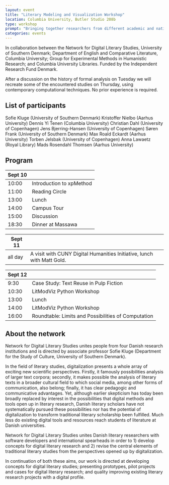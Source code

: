 ```yaml
---
layout: event
title: "Literary Modeling and Visualization Workshop"
location: Columbia University, Butler Studio 208b
type: workshop
prompt: "Bringing together researchers from different academic and national traditions, this workshop explores the limits and the possibilities of formal literary analysis."
categories: events
---
```


In collaboration between the Network for Digital Literary Studies, University of Southern
Denmark; Department of English and Comparative Literature, Columbia University; Group for
Experimental Methods in Humanistic Research; and Columbia University Libraries. Funded by the
Independent Research Fund Denmark.

After a discussion on the history of formal analysis on Tuesday we will recreate some of the
encountered studies on Thursday, using contemporary computational techniques. No prior
experience is required.

## List of participants

Sofie Kluge (University of Southern Denmark)
Kristoffer Nielbo (Aarhus University)
Dennis Yi Tenen (Columbia University)
Christian Dahl (University of Copenhagen)
Jens Bjerring-Hansen (University of Copenhagen)
Søren Frank (University of Southern Denmark)
Max Roald Eckardt (Aarhus University)
Torben Jelsbak (University of Copenhagen)
Anna Lawaetz (Royal Library)
Mads Rosendahl Thomsen (Aarhus University)

## Program

| Sept 10       |                           |
| ------------- | ------------------------- |
| 10:00         | Introduction to xpMethod  |
| 11:00         | Reading Circle            |
| 13:00         | Lunch                     |
| 14:00         | Campus Tour               |
| 15:00         | Discussion                |
| 18:30         | Dinner at Massawa         |


| Sept 11       |                                                                        |
| ------------- | -------------------------                                              |
| all day       | A visit with CUNY Digital Humanities Initiative, lunch with Matt Gold. |


| Sept 12       |                                                     |
| ------------- | -------------------------------------------------   |
| 9:30          | Case Study: Text Reuse in Pulp Fiction              |
| 10:30         | LitModViz Python Workshop                           |
| 13:00         | Lunch                                               |
| 14:00         | LitModViz Python Workshop                           |
| 16:00         | Roundtable: Limits and Possibilities of Computation |

## About the network

Network for Digital Literary Studies unites people from four Danish research institutions and
is directed by associate professor Sofie Kluge (Department for the Study of Culture, University
of Southern Denmark).

In the field of literary studies, digitalization presents a whole array of exciting new
scientific perspectives. Firstly, it famously possibilities analysis of larger text corpora;
secondly, it makes possible the analysis of literary texts in a broader cultural field to which
social media, among other forms of communication, also belong; finally, it has clear pedagogic
and communicative advantages. Yet, although earlier skepticism has today been broadly replaced
by interest in the possibilities that digital methods and tools open up in literary research,
Danish literary scholars have not systematically pursued these possibilities nor has the
potential of digitalization to transform traditional literary scholarship been fulfilled. Much
less do existing digital tools and resources reach students of literature at Danish
universities.

Network for Digital Literary Studies unites Danish literary researchers with software
developers and international spearheads in order to 1) develop concepts for digital literary
research and 2) revise the central elements of traditional literary studies from the
perspectives opened up by digitalization.

In continuation of both these aims, our work is directed at developing concepts for digital
literary studies; presenting prototypes, pilot projects and cases for digital literary
research; and quality improving existing literary research projects with a digital profile.


